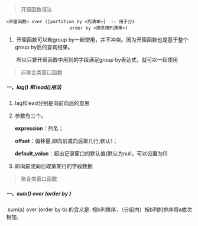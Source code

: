 > 开窗函数语法

~~~
<开窗函数> over ([partition by <列清单>]  -- 用于分z
                        order by <排序用列清单>)
~~~

1. ​	开窗函数可以和group by一起使用，并不冲突。因为开窗函数也是基于整个group by后的查询结果。

   ​	所以只要开窗函数中用到的字段满足group by表达式，就可以一起使用

> 非聚合类窗口函数

##### 一、lag() 和 lead()用法

1. lag和lead分别是向前向后的意思

2. 参数有三个。

   **expression**：列名；

   **offset**：偏移量,即向前或向后第几行,默认1；

   **default_value**：超出记录窗口的默认值(默认为null，可以设置为0)

3. 即向前或向后取第某行的字段数据

> 聚合类窗口函数

##### 一、sum() over (order by )

​	sum(a) over (order by b) 的含义是: 按b列排序，（分组内）按b列的排序将a依次相加。